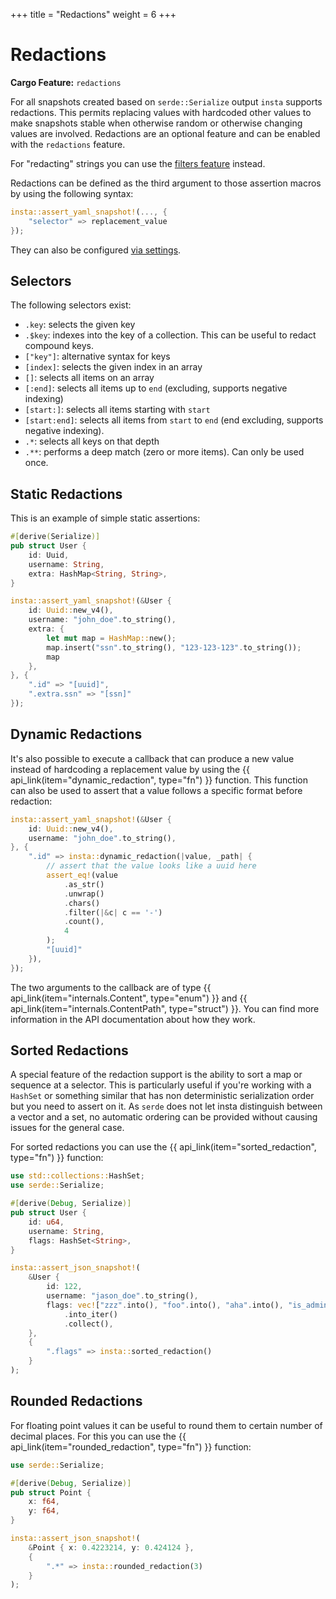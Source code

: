 +++
title = "Redactions"
weight = 6
+++

# Redactions

**Cargo Feature:** `redactions`

For all snapshots created based on `serde::Serialize` output `insta`
supports redactions.  This permits replacing values with hardcoded other
values to make snapshots stable when otherwise random or otherwise changing
values are involved.  Redactions are an optional feature and can be enabled
with the `redactions` feature.

For "redacting" strings you can use the [filters feature](../filters/) instead.

Redactions can be defined as the third argument to those assertion macros by
using the following syntax:

```rust
insta::assert_yaml_snapshot!(..., {
    "selector" => replacement_value
});
```

They can also be configured [via settings](../settings/).

## Selectors

The following selectors exist:

- `.key`: selects the given key
- `.$key`: indexes into the key of a collection.  This can be useful to redact compound keys.
- `["key"]`: alternative syntax for keys
- `[index]`: selects the given index in an array
- `[]`: selects all items on an array
- `[:end]`: selects all items up to `end` (excluding, supports negative indexing)
- `[start:]`: selects all items starting with `start`
- `[start:end]`: selects all items from `start` to `end` (end excluding,
  supports negative indexing).
- `.*`: selects all keys on that depth
- `.**`: performs a deep match (zero or more items).  Can only be used once.

## Static Redactions

This is an example of simple static assertions:

```rust
#[derive(Serialize)]
pub struct User {
    id: Uuid,
    username: String,
    extra: HashMap<String, String>,
}

insta::assert_yaml_snapshot!(&User {
    id: Uuid::new_v4(),
    username: "john_doe".to_string(),
    extra: {
        let mut map = HashMap::new();
        map.insert("ssn".to_string(), "123-123-123".to_string());
        map
    },
}, {
    ".id" => "[uuid]",
    ".extra.ssn" => "[ssn]"
});
```

## Dynamic Redactions

It's also possible to execute a callback that can produce a new value
instead of hardcoding a replacement value by using the
{{ api_link(item="dynamic_redaction", type="fn") }} function.  This function
can also be used to assert that a value follows a specific format before
redaction:

```rust
insta::assert_yaml_snapshot!(&User {
    id: Uuid::new_v4(),
    username: "john_doe".to_string(),
}, {
    ".id" => insta::dynamic_redaction(|value, _path| {
        // assert that the value looks like a uuid here
        assert_eq!(value
            .as_str()
            .unwrap()
            .chars()
            .filter(|&c| c == '-')
            .count(),
            4
        );
        "[uuid]"
    }),
});
```

The two arguments to the callback are of type {{ api_link(item="internals.Content", type="enum") }}
and {{ api_link(item="internals.ContentPath", type="struct") }}.  You can find
more information in the API documentation about how they work.

## Sorted Redactions

A special feature of the redaction support is the ability to sort a map or sequence at a selector.
This is particularly useful if you're working with a `HashSet` or something similar that has non
deterministic serialization order but you need to assert on it.  As `serde` does not let insta
distinguish between a vector and a set, no automatic ordering can be provided without causing issues
for the general case.

For sorted redactions you can use the {{ api_link(item="sorted_redaction", type="fn") }} function:

```rust
use std::collections::HashSet;
use serde::Serialize;

#[derive(Debug, Serialize)]
pub struct User {
    id: u64,
    username: String,
    flags: HashSet<String>,
}

insta::assert_json_snapshot!(
    &User {
        id: 122,
        username: "jason_doe".to_string(),
        flags: vec!["zzz".into(), "foo".into(), "aha".into(), "is_admin".into()]
            .into_iter()
            .collect(),
    },
    {
        ".flags" => insta::sorted_redaction()
    }
);
```

## Rounded Redactions

For floating point values it can be useful to round them to certain number of decimal
places.  For this you can use the {{ api_link(item="rounded_redaction", type="fn") }} function:

```rust
use serde::Serialize;

#[derive(Debug, Serialize)]
pub struct Point {
    x: f64,
    y: f64,
}

insta::assert_json_snapshot!(
    &Point { x: 0.4223214, y: 0.424124 },
    {
        ".*" => insta::rounded_redaction(3)
    }
);
```
